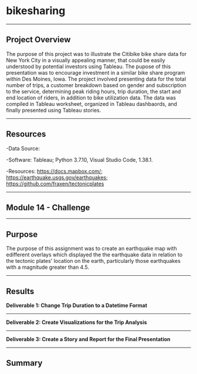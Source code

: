 # bikesharing

--------------------------------------------------------------------------------------------------------------------------------------------------------------------------------

## **Project Overview**

The purpose of this project was to illustrate the Citibike bike share data for New York City in a visually appealing manner, that could be easily understood by potential investors using Tableau. The pupose of this presentation was to encourage investment in a similar bike share program within Des Moines, Iowa. The project involved presenting  data for the total number of trips, a customer breakdown based on gender and subscription to the service, determining peak riding hours, trip duration, the start and end location of riders, in addition to bike utilization data. The data was compiled in Tableau worksheet, organized in Tableau dashbaords, and finally presented using Tableau stories.   



---------------------------------------------------------------------------------------------------------------------------------------------------------------------------------

## **Resources**

-Data Source: 

-Software: Tableau; Python 3.7.10, Visual Studio Code, 1.38.1. 

-Resources: https://docs.mapbox.com/; https://earthquake.usgs.gov/earthquakes; https://github.com/fraxen/tectonicplates

---------------------------------------------------------------------------------------------------------------------------------------------------------------------------------

## **Module 14 - Challenge** 

---------------------------------------------------------------------------------------------------------------------------------------------------------------------------------

## **Purpose**

The purpose of this assignment was to create an earthquake map with edifferent overlays which displayed the the earthquake data in relation to the tectonic plates' location on the earth, particularly those earthquakes with a magnitude greater than 4.5.

---------------------------------------------------------------------------------------------------------------------------------------------------------------------------------

## **Results**

**Deliverable 1: Change Trip Duration to a Datetime Format**


---------------------------------------------------------------------------------------------------------------------------------------------------------------------------------

**Deliverable 2: Create Visualizations for the Trip Analysis**


---------------------------------------------------------------------------------------------------------------------------------------------------------------------------------

**Deliverable 3: Create a Story and Report for the Final Presentation**


---------------------------------------------------------------------------------------------------------------------------------------------------------------------------------


## **Summary**




